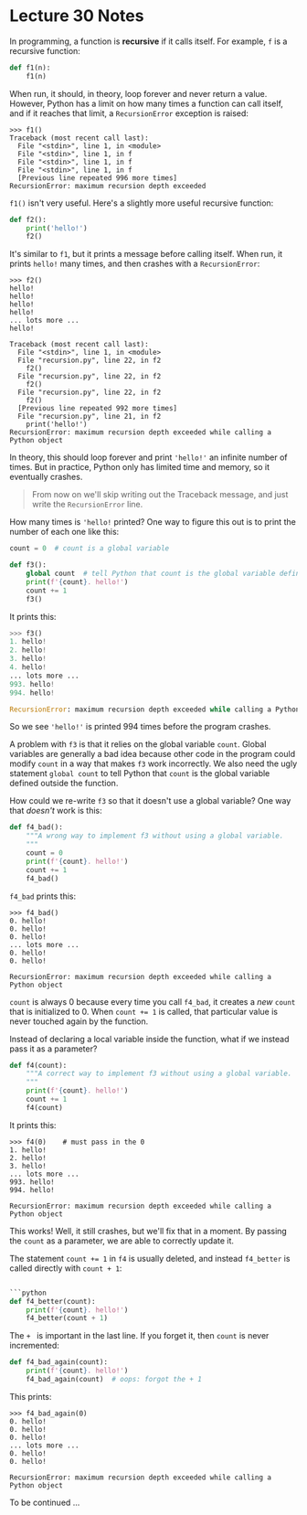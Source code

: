 # Lecture 30 Notes

In programming, a function is **recursive** if it calls itself. For example, `f`
is a recursive function:

```python
def f1(n):
    f1(n)
```

When run, it should, in theory, loop forever and never return a value. However,
Python has a limit on how many times a function can call itself, and if it
reaches that limit, a `RecursionError` exception is raised:

```
>>> f1()
Traceback (most recent call last):
  File "<stdin>", line 1, in <module>
  File "<stdin>", line 1, in f
  File "<stdin>", line 1, in f
  File "<stdin>", line 1, in f
  [Previous line repeated 996 more times]
RecursionError: maximum recursion depth exceeded
```

`f1()` isn't very useful. Here's a slightly more useful recursive function:

```python
def f2():
    print('hello!')
    f2()
```

It's similar to `f1`, but it prints a message before calling itself. When run,
it prints `hello!` many times, and then crashes with a `RecursionError`:

```
>>> f2()
hello!
hello!
hello!
hello!
... lots more ...
hello!

Traceback (most recent call last):
  File "<stdin>", line 1, in <module>
  File "recursion.py", line 22, in f2
    f2()
  File "recursion.py", line 22, in f2
    f2()
  File "recursion.py", line 22, in f2
    f2()
  [Previous line repeated 992 more times]
  File "recursion.py", line 21, in f2
    print('hello!')
RecursionError: maximum recursion depth exceeded while calling a Python object
```

In theory, this should loop forever and print `'hello!'` an infinite number of
times. But in practice, Python only has limited time and memory, so it
eventually crashes.

> From now on we'll skip writing out the Traceback message, and just write the
> `RecursionError` line.

How many times is `'hello!` printed? One way to figure this out is to print the
number of each one like this:

```python
count = 0  # count is a global variable

def f3():
    global count  # tell Python that count is the global variable defined outside the function
    print(f'{count}. hello!')
    count += 1
    f3()
```

It prints this:

```python
>>> f3()
1. hello!
2. hello!
3. hello!
4. hello!
... lots more ...
993. hello!
994. hello!

RecursionError: maximum recursion depth exceeded while calling a Python object
```

So we see `'hello!'` is printed 994 times before the program crashes.

A problem with `f3` is that it relies on the global variable `count`. Global
variables are generally a bad idea because other code in the program could
modify `count` in a way that makes `f3` work incorrectly. We also need the ugly
statement `global count` to tell Python that `count` is the global variable
defined outside the function.

How could we re-write `f3` so that it doesn't use a global variable? One way
that *doesn't* work is this:

```python
def f4_bad():
    """A wrong way to implement f3 without using a global variable.
    """
    count = 0
    print(f'{count}. hello!')
    count += 1
    f4_bad()
```

`f4_bad` prints this:

```
>>> f4_bad()
0. hello!
0. hello!
0. hello!
... lots more ...
0. hello!
0. hello!

RecursionError: maximum recursion depth exceeded while calling a Python object
```

`count` is always 0 because every time you call `f4_bad`, it creates a *new*
`count` that is initialized to 0. When `count += 1` is called, that particular
value is never touched again by the function.

Instead of declaring a local variable inside the function, what if we instead
pass it as a parameter?

```python
def f4(count):
    """A correct way to implement f3 without using a global variable.
    """
    print(f'{count}. hello!')
    count += 1
    f4(count)
```

It prints this:

```
>>> f4(0)    # must pass in the 0
1. hello!
2. hello!
3. hello!
... lots more ...
993. hello!
994. hello!

RecursionError: maximum recursion depth exceeded while calling a Python object
```

This works! Well, it still crashes, but we'll fix that in a moment. By passing
the `count` as a parameter, we are able to correctly update it. 

The statement `count += 1` in `f4` is usually deleted, and instead `f4_better`
is called directly with `count + 1`:

```python

```python
def f4_better(count):
    print(f'{count}. hello!')
    f4_better(count + 1)
```

The `+ ` is important in the last line. If you forget it, then `count` is never
incremented:

```python
def f4_bad_again(count):
    print(f'{count}. hello!')
    f4_bad_again(count)  # oops: forgot the + 1
```

This prints:

```
>>> f4_bad_again(0)
0. hello!
0. hello!
0. hello!
... lots more ...
0. hello!
0. hello!

RecursionError: maximum recursion depth exceeded while calling a Python object
```

To be continued ...
